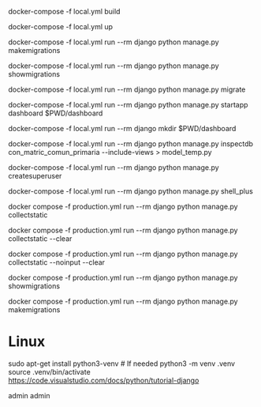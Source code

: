 
docker-compose -f local.yml build

docker-compose -f local.yml up

docker-compose -f local.yml run --rm django python manage.py makemigrations

docker-compose -f local.yml run --rm django python manage.py showmigrations

docker-compose -f local.yml run --rm django python manage.py migrate

docker-compose -f local.yml run --rm django python manage.py startapp dashboard $PWD/dashboard

docker-compose -f local.yml run --rm django mkdir $PWD/dashboard

docker-compose -f local.yml run --rm django python manage.py inspectdb con_matric_comun_primaria --include-views > model_temp.py


docker-compose -f local.yml run --rm django python manage.py createsuperuser

docker-compose -f local.yml run --rm django python manage.py shell_plus



docker compose -f production.yml run --rm django python manage.py collectstatic

docker compose -f production.yml run --rm django python manage.py collectstatic --clear

docker compose -f production.yml run --rm django python manage.py collectstatic --noinput --clear

docker compose -f production.yml run --rm django python manage.py showmigrations

docker compose -f production.yml run --rm django python manage.py makemigrations


# Linux
sudo apt-get install python3-venv    # If needed
python3 -m venv .venv
source .venv/bin/activate
https://code.visualstudio.com/docs/python/tutorial-django

admin
admin